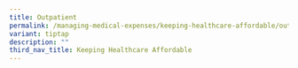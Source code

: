 ```yaml
---
title: Outpatient
permalink: /managing-medical-expenses/keeping-healthcare-affordable/outpatient/
variant: tiptap
description: ""
third_nav_title: Keeping Healthcare Affordable
---
```

<p></p>